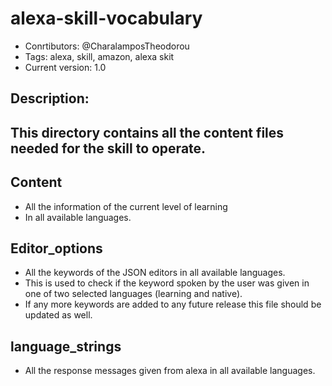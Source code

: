 # alexa-skill-vocabulary
* Conrtibutors: @CharalamposTheodorou
* Tags: alexa, skill, amazon, alexa skit
* Current version: 1.0

## Description:
This directory contains all the content files needed for the skill to operate.
-

## Content
- All the information of the current level of learning
- In all available languages.



## Editor_options
- All the keywords of the JSON editors in all available languages.
- This is used to check if the keyword spoken by the user was given in one of two selected languages (learning and native).
- If any more keywords are added to any future release this file should be updated as well.


## language_strings
- All the response messages given from alexa in all available languages.

